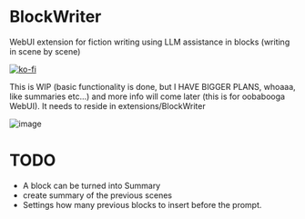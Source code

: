 # BlockWriter
WebUI extension for fiction writing using LLM assistance in blocks (writing in scene by scene)

[![ko-fi](https://ko-fi.com/img/githubbutton_sm.svg)](https://ko-fi.com/Q5Q5MOB4M)


This is WIP (basic functionality is done, but I HAVE BIGGER PLANS, whoaaa, like summaries etc...) and more info will come later (this is for oobabooga WebUI). It needs to reside in extensions/BlockWriter

![image](https://github.com/FartyPants/BlockWriter/assets/23346289/cff8fb2b-1338-4670-b0bd-5fa7f53e4a81)


# TODO
- A block can be turned into Summary
- create summary of the previous scenes
- Settings how many previous blocks to insert before the prompt.


